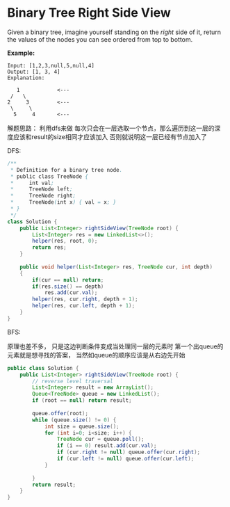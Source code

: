 # Binary Tree Right Side View



Given a binary tree, imagine yourself standing on the _right_ side of it, return the values of the nodes you can see ordered from top to bottom.

**Example:**

```text
Input: [1,2,3,null,5,null,4]
Output: [1, 3, 4]
Explanation:

   1            <---
 /   \
2     3         <---
 \     \
  5     4       <---
```

解题思路： 利用dfs来做 每次只会在一层选取一个节点，那么遍历到这一层的深度应该和result的size相同才应该加入 否则就说明这一层已经有节点加入了

DFS:

```java
/**
 * Definition for a binary tree node.
 * public class TreeNode {
 *     int val;
 *     TreeNode left;
 *     TreeNode right;
 *     TreeNode(int x) { val = x; }
 * }
 */
class Solution {
    public List<Integer> rightSideView(TreeNode root) {
        List<Integer> res = new LinkedList<>();
        helper(res, root, 0);
        return res;
    }
    
    public void helper(List<Integer> res, TreeNode cur, int depth)
    {
        if(cur == null) return;
        if(res.size() == depth)
            res.add(cur.val);
        helper(res, cur.right, depth + 1);
        helper(res, cur.left, depth + 1);
    }
}
```

BFS:

原理也差不多， 只是这边判断条件变成当处理同一层的元素时 第一个出queue的元素就是想寻找的答案， 当然如queue的顺序应该是从右边先开始

```java
public class Solution {
    public List<Integer> rightSideView(TreeNode root) {
        // reverse level traversal
        List<Integer> result = new ArrayList();
        Queue<TreeNode> queue = new LinkedList();
        if (root == null) return result;
        
        queue.offer(root);
        while (queue.size() != 0) {
            int size = queue.size();
            for (int i=0; i<size; i++) {
                TreeNode cur = queue.poll();
                if (i == 0) result.add(cur.val);
                if (cur.right != null) queue.offer(cur.right);
                if (cur.left != null) queue.offer(cur.left);
            }
            
        }
        return result;
    }
}
```

